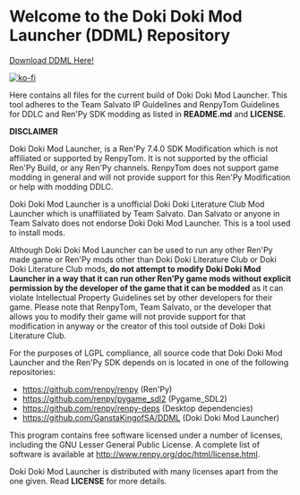 # Welcome to the Doki Doki Mod Launcher (DDML) Repository

[Download DDML Here!](https://github.com/GanstaKingofSA/DDML/releases/latest)

[![ko-fi](https://www.ko-fi.com/img/githubbutton_sm.svg)](https://ko-fi.com/K3K22K8SU)

Here contains all files for the current build of Doki Doki Mod Launcher. This tool adheres to the Team Salvato IP Guidelines and RenpyTom Guidelines for DDLC and Ren'Py SDK modding as listed in **README.md** and **LICENSE**.

**DISCLAIMER**

Doki Doki Mod Launcher, is a Ren'Py 7.4.0 SDK Modification which is not affiliated or supported by RenpyTom. It is not supported by the official Ren'Py Build, or any Ren'Py channels. RenpyTom does not support game modding in general and will not provide support for this Ren'Py Modification or help with modding DDLC.
    
Doki Doki Mod Launcher is a unofficial Doki Doki Literature Club Mod Launcher which is unaffiliated by Team Salvato. Dan Salvato or anyone in Team Salvato does not endorse Doki Doki Mod Launcher. This is a tool used to install mods.

Although Doki Doki Mod Launcher can be used to run any other Ren'Py made game or Ren'Py mods other than Doki Doki Literature Club or Doki Doki Literature Club mods, **do not attempt to modify Doki Doki Mod Launcher in a way that it can run other Ren'Py game mods without explicit permission by the developer of the game that it can be modded** as it can violate Intellectual Property Guidelines set by other developers for their game. Please note that RenpyTom, Team Salvato, or the developer that allows you to modify their game will not provide support for that modification in anyway or the creator of this tool outside of Doki Doki Literature Club.

For the purposes of LGPL compliance, all source code that Doki Doki Mod Launcher and the Ren'Py SDK depends
on is located in one of the following repositories:

* https://github.com/renpy/renpy (Ren'Py)
* https://github.com/renpy/pygame_sdl2 (Pygame_SDL2)
* https://github.com/renpy/renpy-deps (Desktop dependencies)
* https://github.com/GanstaKingofSA/DDML (Doki Doki Mod Launcher)

This program contains free software licensed under a number of licenses, including the GNU Lesser General Public License. A complete list of software is available at http://www.renpy.org/doc/html/license.html.

Doki Doki Mod Launcher is distributed with many licenses apart from the one given. Read **LICENSE** for more details.

